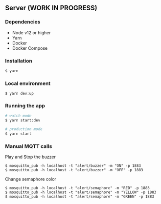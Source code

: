 ## Server (WORK IN PROGRESS)

### Dependencies

- Node v12 or higher
- Yarn
- Docker
- Docker Compose

### Installation

```bash
$ yarn
```

### Local environment

```
$ yarn dev:up
```

### Running the app

```bash
# watch mode
$ yarn start:dev

# production mode
$ yarn start
```

### Manual MQTT calls

Play and Stop the buzzer

```
$ mosquitto_pub -h localhost -t "alert/buzzer" -m "ON" -p 1883
$ mosquitto_pub -h localhost -t "alert/buzzer" -m "OFF" -p 1883
```

Change semaphore color

```
$ mosquitto_pub -h localhost -t "alert/semaphore" -m "RED" -p 1883
$ mosquitto_pub -h localhost -t "alert/semaphore" -m "YELLOW" -p 1883
$ mosquitto_pub -h localhost -t "alert/semaphore" -m "GREEN" -p 1883
```
